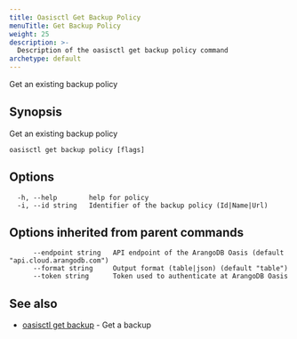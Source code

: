 ```yaml
---
title: Oasisctl Get Backup Policy
menuTitle: Get Backup Policy
weight: 25
description: >-
  Description of the oasisctl get backup policy command
archetype: default
---
```

Get an existing backup policy

## Synopsis

Get an existing backup policy

```
oasisctl get backup policy [flags]
```

## Options

```
  -h, --help        help for policy
  -i, --id string   Identifier of the backup policy (Id|Name|Url)
```

## Options inherited from parent commands

```
      --endpoint string   API endpoint of the ArangoDB Oasis (default "api.cloud.arangodb.com")
      --format string     Output format (table|json) (default "table")
      --token string      Token used to authenticate at ArangoDB Oasis
```

## See also

* [oasisctl get backup](get-backup.md)	 - Get a backup

